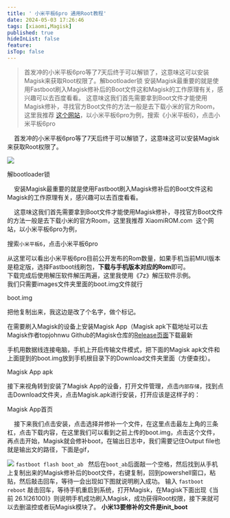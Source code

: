 ```yaml
---
title: ' 小米平板6pro 通用Root教程'
date: 2024-05-03 17:26:46
tags: [xiaomi,Magisk]
published: true
hideInList: false
feature: 
isTop: false
---
```

> 首发冲的小米平板6pro等了7天后终于可以解锁了，这意味这可以安装Magisk来获取Root权限了。解bootloader锁 安装Magisk最重要的就是使用Fastboot刷入Magisk修补后的Boot文件这和Magisk的工作原理有关，感兴趣可以去百度看看。 这意味这我们首先需要拿到Boot文件才能使用Magisk修补，寻找官方Boot文件的方法一般是去下载小米的官方Room，这里我推荐  [这个网站](XiaomiROM.com)，以小米平板6pro为例，搜索《小米平板6》，点击小米平板6pro

    首发冲的小米平板6pro等了7天后终于可以解锁了，这意味这可以安装Magisk来获取Root权限了。

![](https://i0.hdslb.com/bfs/article/51e32934c54416f9ce0ee6adcc1e6bd39039563e.png@1256w_858h_!web-article-pic.avif)

解bootloader锁

    安装Magisk最重要的就是使用Fastboot刷入Magisk修补后的Boot文件这和Magisk的工作原理有关，感兴趣可以去百度看看。

    这意味这我们首先需要拿到Boot文件才能使用Magisk修补，寻找官方Boot文件的方法一般是去下载小米的官方Room，这里我推荐 XiaomiROM.com  这个网站，以小米平板6pro为例，

搜索`小米平板6`，点击小米平板6pro

从这里可以看出小米平板6pro目前公开发布的Rom数量，如果手机当前MIUI版本是稳定版，选择Fastboot线刷包，**下载与手机版本对应的Rom**即可。  
下载完成后使用解压软件解压两遍，这里我使用《7z》解压软件示例。  
我们只需要images文件夹里面的boot.img文件就行  

boot.img

把他复制出来，我这边是改了个名字，做个标记。

在需要刷入Magisk的设备上安装Magisk App（Magisk apk下载地址可以去Magisk作者topjohnwu Github的Magisk仓库的[Release页面](https://github.com/topjohnwu/Magisk/releases)下载最新

手机用数据线连接电脑，手机上开启传输文件模式，把下面的Magisk apk文件和上面提到的boot.img放到手机根目录下的Download文件夹里面（方便查找）。

Magisk App apk

接下来视角转到安装了Magisk App的设备，打开文件管理，点击`内部存储`，找到点击Download文件夹，点击Magisk.apk进行安装，打开应该是这样子的：

Magisk App首页

    接下来我们点击安装，点击选择并修补一个文件，在这里点击最左上角的三条杠，点击下载内容，在这里我们可以看到之前上传的boot.img，点击这个文件，再点击开始，Magisk就会修补boot，在输出日志中，我们需要记住Output file也就是输出文的路径，下面是gif，

![](https://i0.hdslb.com/bfs/article/091c91930f3147da6bbdd3a3f17646a725675e0c.jpg@1256w_2010h_!web-article-pic.avif)
`fastboot flash boot_ab `
然后在`boot_ab`后面敲一个空格，然后找到从手机上复制出来的Magisk修补后的boot文件，右键复制，回到powershell窗口，粘贴，然后敲击回车，等待一会出现如下图就说明刷入成功。
输入
`fastboot reboot`
敲击回车，等待手机重启到系统，打开Magisk，在Magisk下面出现《当前 26.1(26100)》则说明手机成功刷入Magisk，成功获得Root权限，接下来就可以去删温控或者玩Magisk模块了。
**小米13要修补的文件是init_boot**